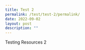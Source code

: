 ```yaml
---
title: Test 2
permalink: /test/test-2/permalink/
date: 2022-09-02
layout: post
description: ""
---
```

Testing Resources 2